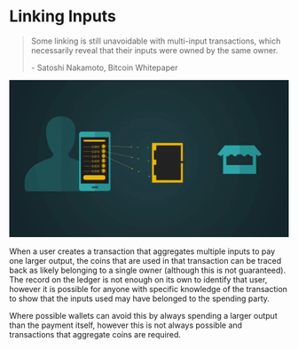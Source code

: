 # Linking Inputs

> Some linking is still unavoidable with multi-input transactions, which necessarily reveal that their inputs were owned by the same owner.
>
> \- Satoshi Nakamoto, Bitcoin Whitepaper

![](<../.gitbook/assets/Theory - Privacy - Linking Inputs.gif>)

When a user creates a transaction that aggregates multiple inputs to pay one larger output, the coins that are used in that transaction can be traced back as likely belonging to a single owner (although this is not guaranteed). The record on the ledger is not enough on its own to identify that user, however it is possible for anyone with specific knowledge of the transaction to show that the inputs used may have belonged to the spending party.

Where possible wallets can avoid this by always spending a larger output than the payment itself, however this is not always possible and transactions that aggregate coins are required.
